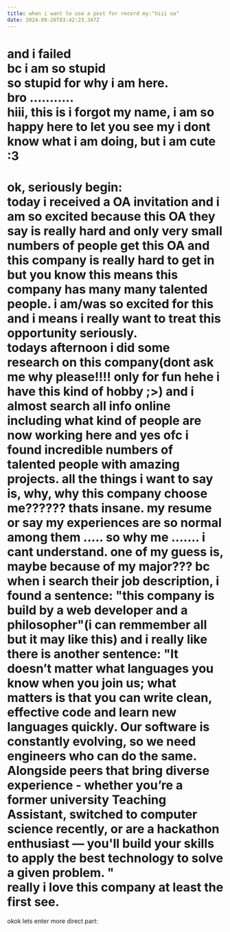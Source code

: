 ```yaml
---
title: when i want to use a post for record my:"hiii oa"
date: 2024-09-26T03:42:23.347Z
---
```



and i failed   
bc i am so stupid  
so stupid for why i am here.  
bro ...........  
hiii, this is i forgot my name, i am so happy here to let you see my i dont know what i am doing, but i am cute :3   
=====   
ok, seriously begin:  
today i received a OA invitation and i am so excited because this OA they say is really hard and only very small numbers of people get this OA and this company is really hard to get in but you know this means this company has many many talented people. i am/was so excited for this and i means i really want to treat this opportunity seriously.  
todays afternoon i did some research on this company(dont ask me why please!!!! only for fun hehe i have this kind of hobby ;>) and i almost search all info online including what kind of people are now working here and yes ofc i found incredible numbers of talented people with amazing projects. all the things i want to say is, why, why this company choose me?????? thats insane. my resume or say my experiences are so normal among them ..... so why me ....... i cant understand. one of my guess is, maybe because of my major??? bc when i search their job description, i found a sentence: "this company is build by a web developer and a philosopher"(i can remmember all but it may like this) and i really like there is another sentence: "It doesn’t matter what languages you know when you join us; what matters is that you can write clean, effective code and learn new languages quickly. Our software is constantly evolving, so we need engineers who can do the same. Alongside peers that bring diverse experience - whether you’re a former university Teaching Assistant, switched to computer science recently, or are a hackathon enthusiast — you'll build your skills to apply the best technology to solve a given problem. "  
really i love this company at least the first see.  
==========
okok lets enter more direct part:
